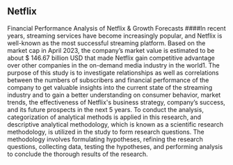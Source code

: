 ## Netflix
Financial Performance Analysis of Netflix &amp; Growth Forecasts
####In recent years, streaming services have become increasingly popular, and Netflix is
well-known as the most successful streaming platform. Based on the market cap in April 2023,
the company’s market value is estimated to be about $ 146.67 billion USD that made Netflix
gain competitive advantage over other companies in the on-demand media industry in the
world1. The purpose of this study is to investigate relationships as well as correlations between
the numbers of subscribers and financial performance of the company to get valuable insights
into the current state of the streaming industry and to gain a better understanding on consumer
behavior, market trends, the effectiveness of Netflix's business strategy, company’s success,
and its future prospects in the next 5 years. To conduct the analysis, categorization of analytical
methods is applied in this research, and descriptive analytical methodology, which is known as
a scientific research methodology, is utilized in the study to form research questions. The
methodology involves formulating hypotheses, refining the research questions, collecting data,
testing the hypotheses, and performing analysis to conclude the thorough results of the
research.
